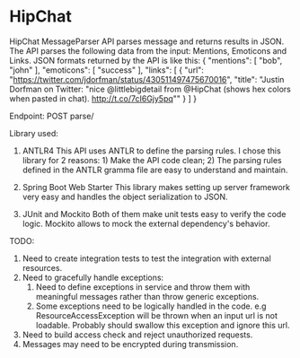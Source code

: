 # HipChat

HipChat MessageParser API parses message and returns results in JSON. The API parses the following data
from the input: Mentions, Emoticons and Links. JSON formats returned by the API is like this:
{
  "mentions": [
    "bob",
    "john"
  ],
  "emoticons": [
    "success"
  ],
  "links": [
    {
      "url": "https://twitter.com/jdorfman/status/430511497475670016",
      "title": "Justin Dorfman on Twitter: &quot;nice @littlebigdetail from @HipChat (shows hex colors when pasted in chat). http://t.co/7cI6Gjy5pq&quot;"
    }
  ]
}

Endpoint:
POST parse/

Library used:
1. ANTLR4
This API uses ANTLR to define the parsing rules. I chose this library for 2 reasons: 1) Make the API code
clean; 2) The parsing rules defined in the ANTLR gramma file are easy to understand and maintain.

2. Spring Boot Web Starter
This library makes setting up server framework very easy and handles the object serialization to JSON.

3. JUnit and Mockito
Both of them make unit tests easy to verify the code logic. Mockito allows to mock the external dependency's
behavior.

TODO:
1. Need to create integration tests to test the integration with external resources.
2. Need to gracefully handle exceptions:
   1) Need to define exceptions in service and throw them with meaningful messages rather than throw generic exceptions.
   2) Some exceptions need to be logically handled in the code. e.g ResourceAccessException will be thrown when an input url
      is not loadable. Probably should swallow this exception and ignore this url.
3. Need to build access check and reject unauthorized requests.
4. Messages may need to be encrypted during transmission.